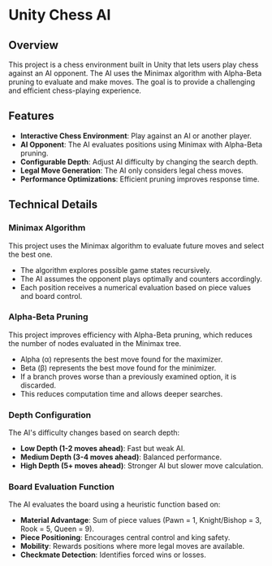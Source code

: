 # Unity Chess AI

## Overview
This project is a chess environment built in Unity that lets users play chess against an AI opponent. The AI uses the Minimax algorithm with Alpha-Beta pruning to evaluate and make moves. The goal is to provide a challenging and efficient chess-playing experience.

## Features
- **Interactive Chess Environment**: Play against an AI or another player.
- **AI Opponent**: The AI evaluates positions using Minimax with Alpha-Beta pruning.
- **Configurable Depth**: Adjust AI difficulty by changing the search depth.
- **Legal Move Generation**: The AI only considers legal chess moves.
- **Performance Optimizations**: Efficient pruning improves response time.

## Technical Details

### Minimax Algorithm
This project uses the Minimax algorithm to evaluate future moves and select the best one. 

- The algorithm explores possible game states recursively.
- The AI assumes the opponent plays optimally and counters accordingly.
- Each position receives a numerical evaluation based on piece values and board control.

### Alpha-Beta Pruning
This project improves efficiency with Alpha-Beta pruning, which reduces the number of nodes evaluated in the Minimax tree. 

- Alpha (α) represents the best move found for the maximizer.
- Beta (β) represents the best move found for the minimizer.
- If a branch proves worse than a previously examined option, it is discarded.
- This reduces computation time and allows deeper searches.

### Depth Configuration
The AI's difficulty changes based on search depth:

- **Low Depth (1-2 moves ahead)**: Fast but weak AI.
- **Medium Depth (3-4 moves ahead)**: Balanced performance.
- **High Depth (5+ moves ahead)**: Stronger AI but slower move calculation.

### Board Evaluation Function
The AI evaluates the board using a heuristic function based on:
- **Material Advantage**: Sum of piece values (Pawn = 1, Knight/Bishop = 3, Rook = 5, Queen = 9).
- **Piece Positioning**: Encourages central control and king safety.
- **Mobility**: Rewards positions where more legal moves are available.
- **Checkmate Detection**: Identifies forced wins or losses.

